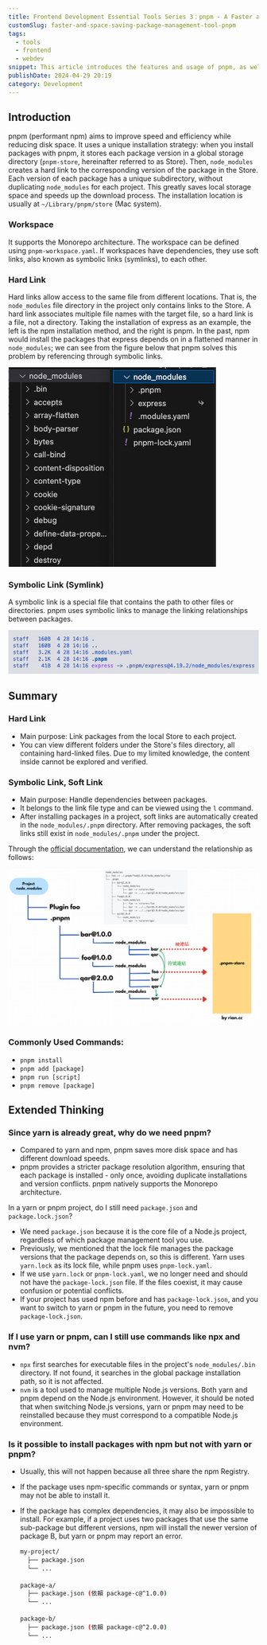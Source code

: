 ```yaml
---
title: Frontend Development Essential Tools Series 3：pnpm - A Faster and More Space-Efficient Package Management Solution
customSlug: faster-and-space-saving-package-management-tool-pnpm
tags:
  - tools
  - frontend
  - webdev
snippet: This article introduces the features and usage of pnpm, as well as provides an in-depth look at the principles of pnpm, including the concepts of hard links and symbolic links.
publishDate: 2024-04-29 20:19
category: Development
---
```


## Introduction
pnpm (performant npm) aims to improve speed and efficiency while reducing disk space. It uses a unique installation strategy: when you install packages with pnpm, it stores each package version in a global storage directory (`pnpm-store`, hereinafter referred to as Store). Then, `node_modules` creates a hard link to the corresponding version of the package in the Store. Each version of each package has a unique subdirectory, without duplicating `node_modules` for each project. This greatly saves local storage space and speeds up the download process. The installation location is usually at `~/Library/pnpm/store` (Mac system).

### Workspace
It supports the Monorepo architecture. The workspace can be defined using `pnpm-workspace.yaml`. If workspaces have dependencies, they use soft links, also known as symbolic links (symlinks), to each other.

### Hard Link
Hard links allow access to the same file from different locations. That is, the `node_modules` file directory in the project only contains links to the Store. A hard link associates multiple file names with the target file, so a hard link is a file, not a directory.
Taking the installation of express as an example, the left is the npm installation method, and the right is pnpm. In the past, npm would install the packages that express depends on in a flattened manner in `node_modules`; we can see from the figure below that pnpm solves this problem by referencing through symbolic links.

![npm-pnpm-archivist.png](npm-pnpm-archivist.png)

### Symbolic Link (Symlink)
A symbolic link is a special file that contains the path to other files or directories. pnpm uses symbolic links to manage the linking relationships between packages.

![symlink-refer.png](symlink-refer.png)

## Summary

### Hard Link

- Main purpose: Link packages from the local Store to each project.
- You can view different folders under the Store's files directory, all containing hard-linked files. Due to my limited knowledge, the content inside cannot be explored and verified.

### Symbolic Link, Soft Link

- Main purpose: Handle dependencies between packages.
- It belongs to the link file type and can be viewed using the `l` command.
- After installing packages in a project, soft links are automatically created in the `node_modules/.pnpm` directory. After removing packages, the soft links still exist in `node_modules/.pnpm` under the project.

Through the [official documentation](https://pnpm.io/zh-TW/symlinked-node-modules-structure), we can understand the relationship as follows:

![illustration-of-the-principle-of-pnpm.png](illustration-of-the-principle-of-pnpm.png)

### Commonly Used Commands:

- `pnpm install`
- `pnpm add [package]`
- `pnpm run [script]`
- `pnpm remove [package]`

## Extended Thinking

### Since yarn is already great, why do we need pnpm?

- Compared to yarn and npm, pnpm saves more disk space and has different download speeds.
- pnpm provides a stricter package resolution algorithm, ensuring that each package is installed - only once, avoiding duplicate installations and version conflicts.
pnpm natively supports the Monorepo architecture.

In a yarn or pnpm project, do I still need `package.json` and `package.lock.json`?
- We need `package.json` because it is the core file of a Node.js project, regardless of which package management tool you use.
- Previously, we mentioned that the lock file manages the package versions that the package depends on, so this is different. Yarn uses `yarn.lock` as its lock file, while pnpm uses `pnpm-lock.yaml`.
- If we use `yarn.lock` or `pnpm-lock.yaml`, we no longer need and should not have the `package-lock.json` file. If the files coexist, it may cause confusion or potential conflicts.
- If your project has used npm before and has `package-lock.json`, and you want to switch to yarn or pnpm in the future, you need to remove `package-lock.json`.

### If I use yarn or pnpm, can I still use commands like npx and nvm?
- `npx` first searches for executable files in the project's `node_modules/.bin` directory. If not found, it searches in the global package installation path, so it is not affected.
- `nvm` is a tool used to manage multiple Node.js versions. Both yarn and pnpm depend on the Node.js environment. However, it should be noted that when switching Node.js versions, yarn or pnpm may need to be reinstalled because they must correspond to a compatible Node.js environment.

### Is it possible to install packages with npm but not with yarn or pnpm?

- Usually, this will not happen because all three share the npm Registry.
- If the package uses npm-specific commands or syntax, yarn or pnpm may not be able to install it.
- If the package has complex dependencies, it may also be impossible to install. For example, if a project uses two packages that use the same sub-package but different versions, npm will install the newer version of package B, but yarn or pnpm may report an error.

  ```bash
  my-project/
    ├── package.json
    └── ...
  
  package-a/
    ├── package.json (依賴 package-c@^1.0.0)
    └── ...
  
  package-b/
    ├── package.json (依賴 package-c@^2.0.0)
    └── ...
  ```